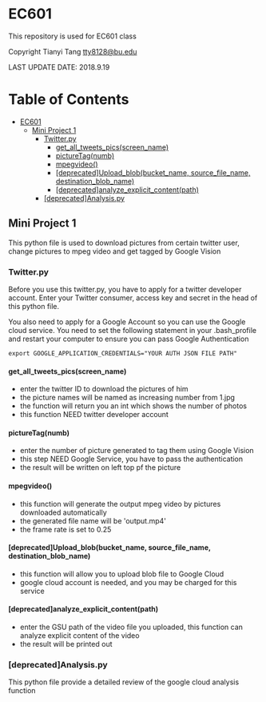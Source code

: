 # EC601
This repository is used for EC601 class

Copyright Tianyi Tang tty8128@bu.edu

LAST UPDATE DATE:  2018.9.19


Table of Contents
=================

   * [EC601](#ec601)
      * [Mini Project 1](#mini-project-1)
         * [Twitter.py](#twitterpy)
            * [get_all_tweets_pics(screen_name)](#get_all_tweets_picsscreen_name)
            * [pictureTag(numb)](#picturetagnumb)
            * [mpegvideo()](#mpegvideo)
            * [[deprecated]Upload_blob(bucket_name, source_file_name, destination_blob_name)](#deprecatedupload_blobbucket_name-source_file_name-destination_blob_name)
            * [[deprecated]analyze_explicit_content(path)](#deprecatedanalyze_explicit_contentpath)
         * [[deprecated]Analysis.py](#deprecatedanalysispy)



## Mini Project 1

This python file is used to download pictures from certain twitter user, change pictures to mpeg video and get tagged by Google Vision

### Twitter.py

Before you use this twitter.py, you have to apply for a twitter developer account. Enter your Twitter consumer, access key and secret in the head of this python file.

You also need to apply for a Google Account so you can use the Google cloud service. You need to set the following statement in your .bash_profile and restart your computer to ensure you can pass Google Authentication

```
export GOOGLE_APPLICATION_CREDENTIALS="YOUR AUTH JSON FILE PATH"
```

#### get_all_tweets_pics(screen_name)

- enter the twitter ID to download the pictures of him
- the picture names will be named as increasing number from 1.jpg
- the function will return you an int which shows the number of photos
- this function NEED twitter developer account

#### pictureTag(numb)

- enter the number of picture generated to tag them using Google Vision
- this step NEED Google Service, you have to pass the authentication
- the result will be written on left top pf the picture


#### mpegvideo()

- this function will generate the output mpeg video by pictures downloaded automatically
- the generated file name will be 'output.mp4'
- the frame rate is set to 0.25

#### [deprecated]Upload_blob(bucket_name, source_file_name, destination_blob_name)

- this function will allow you to upload blob file to Google Cloud
- google cloud account is needed, and you may be charged for this service

#### [deprecated]analyze_explicit_content(path)

- enter the GSU path of the video file you uploaded, this function can analyze explicit content of the video
- the result will be printed out

### [deprecated]Analysis.py

This python file provide a detailed review of the google cloud analysis function
